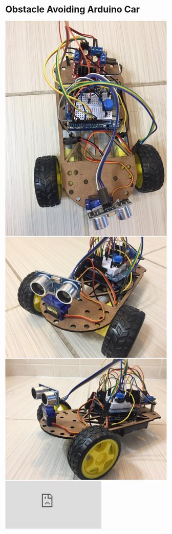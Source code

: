 # Obstacle Avoiding Arduino Car

![CarPhoho1](https://github.com/KueiChinHuang/Obstacle-Avoiding-Arduino-Car/blob/master/CarPhotos/myCar1.jpg)
![CarPhoho2](https://github.com/KueiChinHuang/Obstacle-Avoiding-Arduino-Car/blob/master/CarPhotos/myCar2.jpg)
![CarPhoho3](https://github.com/KueiChinHuang/Obstacle-Avoiding-Arduino-Car/blob/master/CarPhotos/myCar3.jpg)
![CarDescription](https://github.com/KueiChinHuang/Obstacle-Avoiding-Arduino-Car/blob/master/Arduino%20Obstacle%20Avoiding%20Robot_20190127.pdf)

